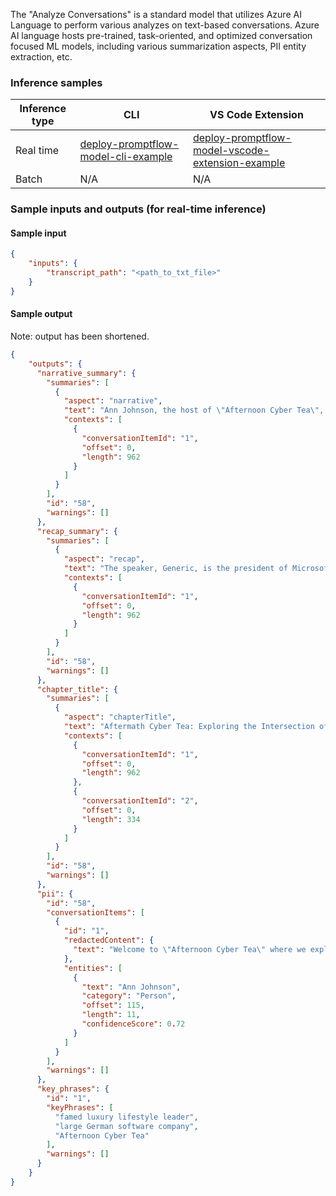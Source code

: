 The "Analyze Conversations" is a standard model that utilizes Azure AI Language to perform various analyzes on text-based conversations. Azure AI language hosts pre-trained, task-oriented, and optimized conversation focused ML models, including various summarization aspects, PII entity extraction, etc. 


### Inference samples

Inference type|CLI|VS Code Extension
|--|--|--|
Real time|<a href="https://microsoft.github.io/promptflow/how-to-guides/deploy-a-flow/index.html" target="_blank">deploy-promptflow-model-cli-example</a>|<a href="https://microsoft.github.io/promptflow/how-to-guides/deploy-a-flow/index.html" target="_blank">deploy-promptflow-model-vscode-extension-example</a>
Batch | N/A | N/A

### Sample inputs and outputs (for real-time inference)

#### Sample input
```json
{
    "inputs": {
        "transcript_path": "<path_to_txt_file>"
    }
}
```

#### Sample output
Note: output has been shortened.
```json
{
    "outputs": {
      "narrative_summary": {
        "summaries": [
          {
            "aspect": "narrative",
            "text": "Ann Johnson, the host of \"Afternoon Cyber Tea\", welcomed the president of Microsoft Americas on the show. The president, who has a background in SAP and Standard Register, is known for her passion for building teams and developing individuals. She also serves as a board member for digital cloud and advisory services for Avanade and is an avid cyclist.",
            "contexts": [
              {
                "conversationItemId": "1",
                "offset": 0,
                "length": 962
              }
            ]
          }
        ],
        "id": "58",
        "warnings": []
      },
      "recap_summary": {
        "summaries": [
          {
            "aspect": "recap",
            "text": "The speaker, Generic, is the president of Microsoft Americas and has a long career in technology. She shares her experience and leadership philosophy, emphasizing the importance of team and accountability. She also encourages organizations to support aspiring women leaders by showing up as an ally and providing resources. Generic encourages everyone to advocate for women in technology and encourages them to share their knowledge and experience.",
            "contexts": [
              {
                "conversationItemId": "1",
                "offset": 0,
                "length": 962
              }
            ]
          }
        ],
        "id": "58",
        "warnings": []
      },
      "chapter_title": {
        "summaries": [
          {
            "aspect": "chapterTitle",
            "text": "Aftermath Cyber Tea: Exploring the Intersection of Innovation and Cybersecurity",
            "contexts": [
              {
                "conversationItemId": "1",
                "offset": 0,
                "length": 962
              },
              {
                "conversationItemId": "2",
                "offset": 0,
                "length": 334
              }
            ]
          }
        ],
        "id": "58",
        "warnings": []
      },
      "pii": {
        "id": "58",
        "conversationItems": [
          {
            "id": "1",
            "redactedContent": {
              "text": "Welcome to \"Afternoon Cyber Tea\" where we explore the intersection of innovation and cybersecurity. I am your host ***********. From the front lines of the digital defense to groundbreaking advancements shaping our digital future, we will bring you the latest insights, expert interviews, and captivating stories to stay one step ahead. [ Music ] Today we have a very special episode of \"Afternoon Cyber Tea\". I am thrilled, excited to be joined by ******** who is the president of Microsoft Americas. *** leads the $70 billion business responsible for delivering the full product and services portfolio of Microsoft to customers based in the United States, Canada, and Latin America. *** is a self-described \"team oriented\" leader with a passion for building teams and developing individuals. *** currently serves as a board member for digital cloud and advisory services for Avanade and serves as a board member for the famed luxury lifestyle leader ************."
            },
            "entities": [
              {
                "text": "Ann Johnson",
                "category": "Person",
                "offset": 115,
                "length": 11,
                "confidenceScore": 0.72
              }
            ]
          }
        ],
        "warnings": []
      },
      "key_phrases": {
        "id": "1",
        "keyPhrases": [
          "famed luxury lifestyle leader",
          "large German software company",
          "Afternoon Cyber Tea"
        ],
        "warnings": []
      }
    }
}
```